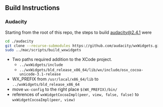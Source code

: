 ## Build Instructions


### Audacity

Starting from the root of this repo, the steps to build audacity@2.4.1 were

```sh
cd ./audacity
git clone --recurse-submodules https://github.com/audacity/wxWidgets.git
sudo ../mac/scripts/build_wxwidgets
```

- Two paths required addition to the XCode project. 
    - `../wxWidgets/include` 
    - `../wxWidgets/bld_release_x86_64/lib/wx/include/osx_cocoa-unicode-3.1-release`
- WX_PREFIX from `/usr/local/x86_64/lib` to `../wxWidgets/bld_release_x86_64`
- move `wx-config` to the right place `$(WX_PREFIX)/bin/`
- references of `wxWidgetCocoaImpl(peer, view, false, false)` to `wxWidgetCocoaImpl(peer, view)`